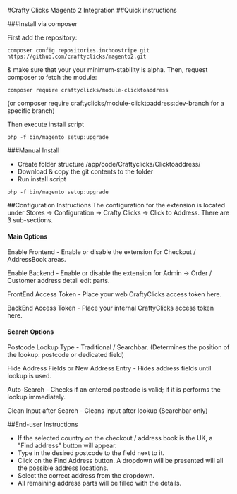 #Crafty Clicks Magento 2 Integration
##Quick instructions

###Install via composer

First add the repository:
```
composer config repositories.inchoostripe git https://github.com/craftyclicks/magento2.git
```
& make sure that your your minimum-stability is alpha.
Then, request composer to fetch the module:
```
composer require craftyclicks/module-clicktoaddress
```
(or composer require craftyclicks/module-clicktoaddress:dev-branch for a specific branch)

Then execute install script
```
php -f bin/magento setup:upgrade
```

###Manual Install

- Create folder structure /app/code/Craftyclicks/Clicktoaddress/
- Download & copy the git contents to the folder
- Run install script
```
php -f bin/magento setup:upgrade
```

##Configuration Instructions
The configuration for the extension is located under Stores -> Configuration -> Crafty Clicks -> Click to Address.
There are 3 sub-sections.
#### Main Options
Enable Frontend - Enable or disable the extension for Checkout / AddressBook areas.

Enable Backend - Enable or disable the extension for Admin -> Order / Customer address detail edit parts.

FrontEnd Access Token - Place your web CraftyClicks access token here.

BackEnd Access Token - Place your internal CraftyClicks access token here.
#### Search Options
Postcode Lookup Type - Traditional / Searchbar. (Determines the position of the lookup: postcode or dedicated field)

Hide Address Fields or New Address Entry - Hides address fields until lookup is used.

Auto-Search - Checks if an entered postcode is valid; if it is performs the lookup immediately.

Clean Input after Search - Cleans input after lookup (Searchbar only)

##End-user Instructions
- If the selected country on the checkout / address book is the UK, a "Find address" button will appear.
- Type in the desired postcode to the field next to it.
- Click on the Find Address button. A dropdown will be presented will all the possible address locations.
- Select the correct address from the dropdown.
- All remaining address parts will be filled with the details.
